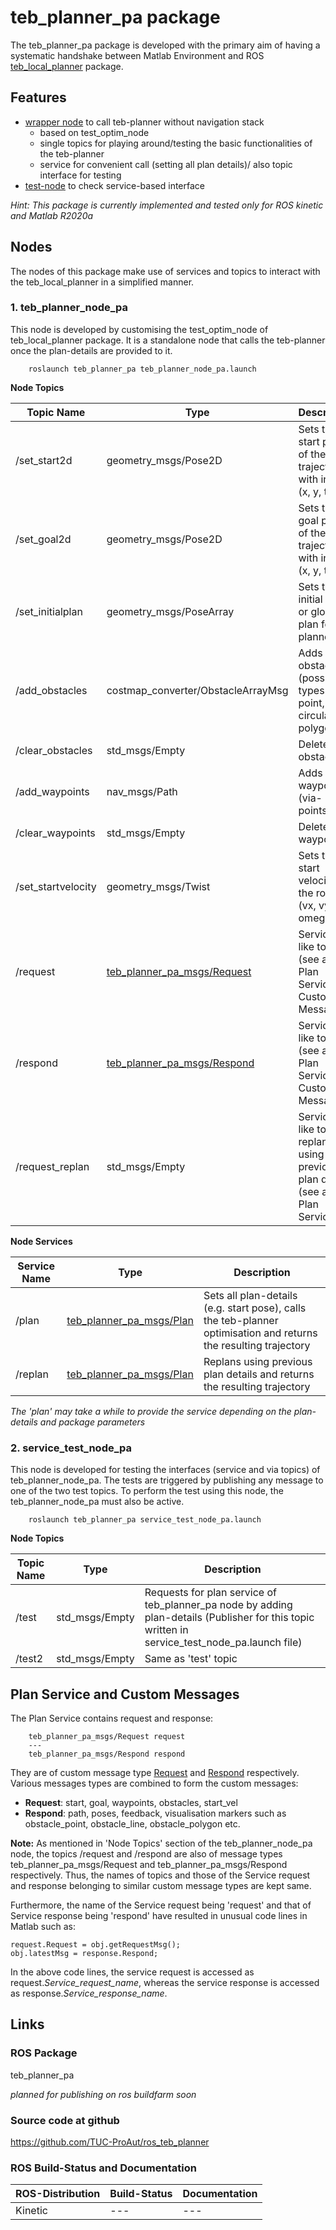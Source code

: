 # teb_planner_pa package

The teb_planner_pa package is developed with the primary aim of having a
systematic handshake between Matlab Environment and
ROS [teb_local_planner](http://wiki.ros.org/teb_local_planner) package.

## Features

* [wrapper node](src/teb_planner_node_pa.cpp) to call teb-planner
without navigation stack
    * based on test_optim_node
    * single topics for playing around/testing the basic functionalities of
    the teb-planner
    * service for convenient call (setting all plan details)/ also topic interface
    for testing
* [test-node](src/service_test_node_pa.cpp) to check service-based
interface

*Hint: This package is currently implemented and tested only for ROS kinetic and*
*Matlab R2020a*


## Nodes

The nodes of this package make use of services and topics to interact with the
teb_local_planner in a simplified manner.


### 1. teb_planner_node_pa
This node is developed by customising the test_optim_node of teb_local_planner
package. It is a standalone node that calls the teb-planner once the
plan-details are provided to it.


```
    roslaunch teb_planner_pa teb_planner_node_pa.launch
```

**Node Topics**

Topic Name      | Type                 | Description
----------------|----------------------|------------------------------------------------------------------
/set_start2d    | geometry_msgs/Pose2D | Sets the start pose of the trajectory with inputs (x, y, theta)
/set_goal2d     | geometry_msgs/Pose2D | Sets the goal pose of the trajectory with inputs (x, y, theta)
/set_initialplan| geometry_msgs/PoseArray | Sets the initial plan or global plan for teb planner
/add_obstacles  | costmap_converter/ObstacleArrayMsg| Adds obstacles (possible types are point, line, circular, polygonal)
/clear_obstacles| std_msgs/Empty       | Delete all obstacles
/add_waypoints  | nav_msgs/Path        | Adds waypoints (via-points)
/clear_waypoints| std_msgs/Empty       | Deletes all waypoints
/set_startvelocity| geometry_msgs/Twist| Sets the start velocity of the robot (vx, vy, omega)
/request        | [teb_planner_pa_msgs/Request](../teb_planner_pa_msgs/msg/Request.msg)| Service-like topic (see also Plan Service and Custom Messages)
/respond        | [teb_planner_pa_msgs/Respond](../teb_planner_pa_msgs/msg/Respond.msg)| Service-like topic (see also Plan Service and Custom Messages)
/request_replan | std_msgs/Empty       | Service-like topic to replan using previous plan details (see also Plan Service)

**Node Services**

Service Name | Type           | Description
-------------|----------------|------------------------------------------------------------------
/plan        | [teb_planner_pa_msgs/Plan](../teb_planner_pa_msgs/srv/Plan.srv) | Sets all plan-details (e.g. start pose), calls the teb-planner optimisation and returns the resulting trajectory
/replan      | [teb_planner_pa_msgs/Plan](../teb_planner_pa_msgs/srv/Plan.srv) | Replans using previous plan details and returns the resulting trajectory

*The 'plan' may take a while to provide the service depending on the plan-details*
*and package parameters*



### 2. service_test_node_pa
This node is developed for testing the interfaces (service and via topics) of
teb_planner_node_pa. The tests are triggered by publishing any message to one
of the two test topics. To perform the test using this node, the
teb_planner_node_pa must also be active.



```
    roslaunch teb_planner_pa service_test_node_pa.launch
```

**Node Topics**

Topic Name | Type           | Description
-----------|----------------|---------------------------------------------------
/test      | std_msgs/Empty | Requests for plan service of teb_planner_pa node by adding plan-details (Publisher for this topic written in service_test_node_pa.launch file)
/test2     | std_msgs/Empty | Same as 'test' topic

##  Plan Service and Custom Messages


The Plan Service contains request and response:

~~~~~
    teb_planner_pa_msgs/Request request
    ---
    teb_planner_pa_msgs/Respond respond
~~~~~

They are of custom message type [Request](../teb_planner_pa_msgs/msg/Request.msg) and [Respond](../teb_planner_pa_msgs/msg/Respond.msg)
respectively. Various messages types are combined to form the custom messages:

- **Request**: start, goal, waypoints, obstacles, start_vel
- **Respond**: path, poses, feedback, visualisation markers such as
  obstacle_point, obstacle_line, obstacle_polygon etc.

**Note:** As mentioned in 'Node Topics' section of the teb_planner_node_pa node,
the topics /request and /respond are also of message types teb_planner_pa_msgs/Request and
teb_planner_pa_msgs/Respond respectively. Thus, the names of topics and those of the
Service request and response belonging to similar custom message types are kept same.

Furthermore, the name of the Service request being 'request' and that of Service response
being 'respond' have resulted in unusual code lines in Matlab such as:

```
request.Request = obj.getRequestMsg();
obj.latestMsg = response.Respond;

```

In the above code lines, the service request is accessed as request.*Service_request_name*,
whereas the service response is accessed as response.*Service_response_name*.


## Links

### ROS Package
teb_planner_pa

*planned for publishing on ros buildfarm soon*

### Source code at github
https://github.com/TUC-ProAut/ros_teb_planner 

### ROS Build-Status and Documentation

ROS-Distribution              | Build-Status      | Documentation
---------------------|-------------|----------------------------------------------------------
Kinetic              | ---| ---
